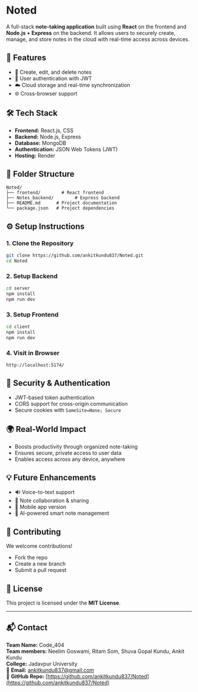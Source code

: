 
# Noted

A full-stack **note-taking application** built using **React** on the frontend and **Node.js + Express** on the backend. It allows users to securely create, manage, and store notes in the cloud with real-time access across devices.

## 🚀 Features

- 📝 Create, edit, and delete notes
- 🔐 User authentication with JWT
- ☁️ Cloud storage and real-time synchronization
- 🌐 Cross-browser support

## 🛠️ Tech Stack

- **Frontend:** React.js, CSS
- **Backend:** Node.js, Express
- **Database:** MongoDB
- **Authentication:** JSON Web Tokens (JWT)
- **Hosting:** Render

## 📁 Folder Structure

```
Noted/
├── frontend/        # React frontend
├── Notes_backend/        # Express backend
├── README.md      # Project documentation
└── package.json   # Project dependencies
```

## ⚙️ Setup Instructions

### 1. Clone the Repository

```bash
git clone https://github.com/ankitkundu837/Noted.git
cd Noted
```

### 2. Setup Backend

```bash
cd server
npm install
npm run dev 
```

### 3. Setup Frontend

```bash
cd client
npm install
npm run dev 
```

### 4. Visit in Browser

```
http://localhost:5174/
```

## 🔐 Security & Authentication

- JWT-based token authentication
- CORS support for cross-origin communication
- Secure cookies with `SameSite=None; Secure`

## 🌍 Real-World Impact

- Boosts productivity through organized note-taking
- Ensures secure, private access to user data
- Enables access across any device, anywhere

## 💡 Future Enhancements

- 🔊 Voice-to-text support
- 👥 Note collaboration & sharing
- 📱 Mobile app version
- 🧠 AI-powered smart note management

## 🤝 Contributing

We welcome contributions!

- Fork the repo
- Create a new branch
- Submit a pull request

## 📜 License

This project is licensed under the **MIT License**.

---

## 📬 Contact

**Team Name:** Code_404  
**Team members:** Neelim Goswami, Ritam Som, Shuva Gopal Kundu, Ankit Kundu  
**College:** Jadavpur University  
📧 **Email:** [ankitkundu837@gmail.com](mailto:ankitkundu837@gmail.com)  
🔗 **GitHub Repo:** [https://github.com/ankitkundu837/Noted](https://github.com/ankitkundu837/Noted)
